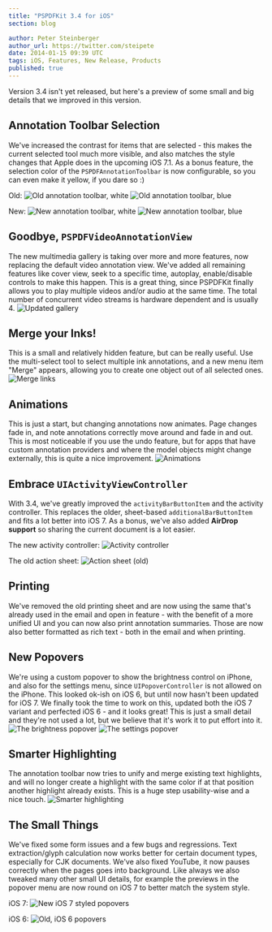 ```yaml
---
title: "PSPDFKit 3.4 for iOS"
section: blog

author: Peter Steinberger
author_url: https://twitter.com/steipete
date: 2014-01-15 09:39 UTC
tags: iOS, Features, New Release, Products
published: true
---
```


Version 3.4 isn't yet released, but here's a preview of some small and big details that we improved in this version.

## Annotation Toolbar Selection
We've increased the contrast for items that are selected - this makes the current selected tool much more visible, and also matches the style changes that Apple does in the upcoming iOS 7.1. As a bonus feature, the selection color of the `PSPDFAnnotationToolbar` is now configurable, so you can even make it yellow, if you dare so :)

Old:
![Old annotation toolbar, white](/images/blog/2014/pspdfkit-3-4/annotationbar-old1.png)
![Old annotation toolbar, blue](/images/blog/2014/pspdfkit-3-4/annotationbar-old2.png)

New:
![New annotation toolbar, white](/images/blog/2014/pspdfkit-3-4/annotationbar-new1.png)
![New annotation toolbar, blue](/images/blog/2014/pspdfkit-3-4/annotationbar-new2.png)

## Goodbye, `PSPDFVideoAnnotationView`
The new multimedia gallery is taking over more and more features, now replacing the default video annotation view. We've added all remaining features like cover view, seek to a specific time, autoplay, enable/disable controls to make this happen. This is a great thing, since PSPDFKit finally allows you to play multiple videos and/or audio at the same time. The total number of concurrent video streams is hardware dependent and is usually 4.
![Updated gallery](/images/blog/2014/pspdfkit-3-4/gallery.gif)

## Merge your Inks!
This is a small and relatively hidden feature, but can be really useful. Use the multi-select tool to select multiple ink annotations, and a new menu item "Merge" appears, allowing you to create one object out of all selected ones.
![Merge links](/images/blog/2014/pspdfkit-3-4/merge-links.gif)

## Animations
This is just a start, but changing annotations now animates. Page changes fade in, and note annotations correctly move around and fade in and out. This is most noticeable if you use the undo feature, but for apps that have custom annotation providers and where the model objects might change externally, this is quite a nice improvement.
![Animations](/images/blog/2014/pspdfkit-3-4/animations.gif)

## Embrace `UIActivityViewController`
With 3.4, we've greatly improved the `activityBarButtonItem` and the activity controller. This replaces the older, sheet-based `additionalBarButtonItem` and fits a lot better into iOS 7. As a bonus, we've also added **AirDrop support** so sharing the current document is a lot easier.

The new activity controller:
![Activity controller](/images/blog/2014/pspdfkit-3-4/activity-controller.png)

The old action sheet:
![Action sheet (old)](/images/blog/2014/pspdfkit-3-4/action-sheet.png)

## Printing
We've removed the old printing sheet and are now using the same that's already used in the email and open in feature - with the benefit of a more unified UI and you can now also print annotation summaries. Those are now also better formatted as rich text - both in the email and when printing.

## New Popovers
We're using a custom popover to show the brightness control on iPhone, and also for the settings menu, since `UIPopoverController` is not allowed on the iPhone. This looked ok-ish on iOS 6, but until now hasn't been updated for iOS 7. We finally took the time to work on this, updated both the iOS 7 variant and perfected iOS 6 - and it looks great! This is just a small detail and they're not used a lot, but we believe that it's work it to put effort into it.
![The brightness popover](/images/blog/2014/pspdfkit-3-4/popover-brightness.png)
![The settings popover](/images/blog/2014/pspdfkit-3-4/popover-settings.png)

## Smarter Highlighting
The annotation toolbar now tries to unify and merge existing text highlights, and will no longer create a highlight with the same color if at that position another highlight already exists. This is a huge step usability-wise and a nice touch.
![Smarter highlighting](/images/blog/2014/pspdfkit-3-4/smarter-highlighting.gif)

## The Small Things
We've fixed some form issues and a few bugs and regressions. Text extraction/glyph calculation now works better for certain document types, especially for CJK documents. We've also fixed YouTube, it now pauses correctly when the pages goes into background. Like always we also tweaked many other small UI details, for example the previews in the popover menu are now round on iOS 7 to better match the system style.

iOS 7:
![New iOS 7 styled popovers](/images/blog/2014/pspdfkit-3-4/popover-ios7.png)

iOS 6:
![Old, iOS 6 popovers](/images/blog/2014/pspdfkit-3-4/popover-ios6.png)
